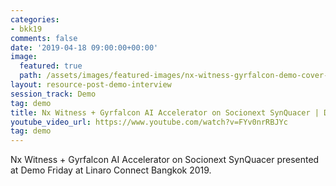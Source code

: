 ```yaml
---
categories:
- bkk19
comments: false
date: '2019-04-18 09:00:00+00:00'
image:
  featured: true
  path: /assets/images/featured-images/nx-witness-gyrfalcon-demo-cover-image.png
layout: resource-post-demo-interview
session_track: Demo
tag: demo
title: Nx Witness + Gyrfalcon AI Accelerator on Socionext SynQuacer | Demo Friday BKK19
youtube_video_url: https://www.youtube.com/watch?v=FYv0nrRBJYc
tag: demo
---
```

Nx Witness + Gyrfalcon AI Accelerator on Socionext SynQuacer presented at Demo Friday at Linaro Connect Bangkok 2019.

